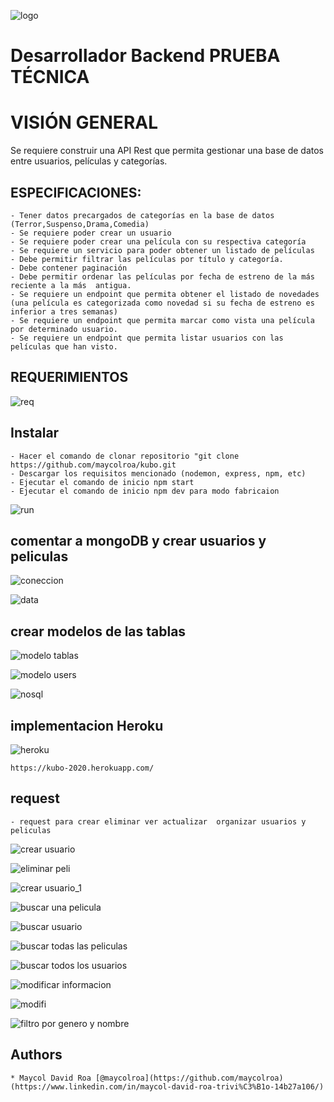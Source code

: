 ![logo](https://user-images.githubusercontent.com/85509333/201572090-77652e89-a4da-4f51-9e8b-13d035fc3c01.png)
# Desarrollador Backend PRUEBA TÉCNICA

# VISIÓN GENERAL
Se requiere construir una API Rest que permita gestionar una base de datos entre usuarios, películas y categorías.

## ESPECIFICACIONES: ##
```
- Tener datos precargados de categorías en la base de datos (Terror,Suspenso,Drama,Comedia)
- Se requiere poder crear un usuario
- Se requiere poder crear una película con su respectiva categoría
- Se requiere un servicio para poder obtener un listado de películas 
- Debe permitir filtrar las películas por título y categoría.
- Debe contener paginación
- Debe permitir ordenar las películas por fecha de estreno de la más reciente a la más  antigua.
- Se requiere un endpoint que permita obtener el listado de novedades (una película es categorizada como novedad si su fecha de estreno es inferior a tres semanas)
- Se requiere un endpoint que permita marcar como vista una película por determinado usuario.
- Se requiere un endpoint que permita listar usuarios con las películas que han visto.

```

## REQUERIMIENTOS ##
![req](https://user-images.githubusercontent.com/85509333/201574513-3278a695-9be4-4675-a972-567b361273d1.png)



## Instalar ##
```
- Hacer el comando de clonar repositorio "git clone https://github.com/maycolroa/kubo.git
- Descargar los requisitos mencionado (nodemon, express, npm, etc)
- Ejecutar el comando de inicio npm start
- Ejecutar el comando de inicio npm dev para modo fabricaion 
```

![run](https://user-images.githubusercontent.com/85509333/201575614-cbb3c178-f942-4be3-8f75-c9b41191a15c.png)




## comentar a mongoDB y crear usuarios y peliculas ##

![coneccion](https://user-images.githubusercontent.com/85509333/201578325-0cbc77a4-eab1-430e-a0ab-e84b645d9b33.png)

![data](https://user-images.githubusercontent.com/85509333/201578606-e4b4fd38-20ba-4482-abd6-448a846c98fb.png)



## crear modelos de las tablas ##


![modelo tablas](https://user-images.githubusercontent.com/85509333/201578794-e9df49a7-1817-497a-80b7-d104b493a458.png)

![modelo users](https://user-images.githubusercontent.com/85509333/201579001-a8a28562-fbae-44f6-b770-ef2eab982f4b.png)

![nosql](https://user-images.githubusercontent.com/85509333/201800856-6ffa2ce1-1c17-411f-9604-768c652f4171.png)


## implementacion Heroku ##

![heroku](https://user-images.githubusercontent.com/85509333/201579568-514dd781-9ac3-4068-a0b0-42f3fa29150f.png)

```
https://kubo-2020.herokuapp.com/
```

## request ##
```
- request para crear eliminar ver actualizar  organizar usuarios y peliculas
```

![crear usuario](https://user-images.githubusercontent.com/85509333/201575954-c81d392d-83ea-4d5c-befe-452c3d80e721.png)

![eliminar peli](https://user-images.githubusercontent.com/85509333/201576288-299ed7c4-2c88-4d93-b9df-937c646086c2.png)

![crear usuario_1](https://user-images.githubusercontent.com/85509333/201576630-0cbea102-a5a0-4935-955c-b7828d023968.png)

![buscar una pelicula](https://user-images.githubusercontent.com/85509333/201577002-710596e0-c9d9-48a8-b058-444a18f270a9.png)

![buscar usuario](https://user-images.githubusercontent.com/85509333/201577142-d61af864-3963-4eae-abfa-8fe3917ade1b.png)

![buscar todas las peliculas](https://user-images.githubusercontent.com/85509333/201577489-f5810a49-2221-467c-b08e-31805d185668.png)

![buscar todos los usuarios](https://user-images.githubusercontent.com/85509333/201577616-cf6e8ff7-79ab-440e-8897-0aef4528e4cd.png)

![modificar informacion](https://user-images.githubusercontent.com/85509333/201577923-85b4004c-12a8-4796-8564-1319c1eaee1d.png)

![modifi](https://user-images.githubusercontent.com/85509333/201578058-c7ab2658-86d4-4ec1-98cd-afcf79b75385.png)

![filtro por genero y nombre](https://user-images.githubusercontent.com/85509333/201800647-b4c2ff0a-4111-487e-ba17-fb14e4c2ca67.png)


## Authors
```
* Maycol David Roa [@maycolroa](https://github.com/maycolroa)(https://www.linkedin.com/in/maycol-david-roa-trivi%C3%B1o-14b27a106/)

```
